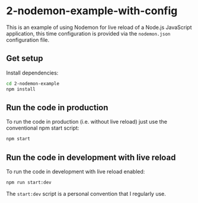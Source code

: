 # 2-nodemon-example-with-config

This is an example of using Nodemon for live reload of a Node.js JavaScript application, this time configuration is provided via the `nodemon.json` configuration file.

## Get setup

Install dependencies:

```bash
cd 2-nodemon-example
npm install
```

## Run the code in production

To run the code in production (i.e. without live reload) just use the conventional npm start script:

```bash
npm start
```

## Run the code in development with live reload

To run the code in development with live reload enabled:

```bash
npm run start:dev
```

The `start:dev` script is a personal convention that I regularly use. 